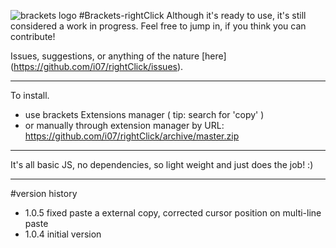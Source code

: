 ![brackets logo](https://cloud.githubusercontent.com/assets/6317005/12852935/6082a77a-cc29-11e5-910d-3947bcd2b535.png)
#Brackets-rightClick 
Although it's ready to use, it's still considered a work in progress. Feel free to jump in, if you think you can contribute!

Issues, suggestions, or anything of the nature [here] (https://github.com/i07/rightClick/issues).
***
To install.

- use brackets Extensions manager ( tip: search for 'copy' )
- or manually through extension manager by URL: https://github.com/i07/rightClick/archive/master.zip

***
It's all basic JS, no dependencies, so light weight and just does the job! :)

***
#version history
- 1.0.5 fixed paste a external copy, corrected cursor position on multi-line paste
- 1.0.4 initial version

